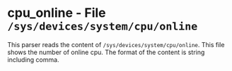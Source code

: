 cpu_online - File ``/sys/devices/system/cpu/online``
====================================================

This parser reads the content of ``/sys/devices/system/cpu/online``.
This file shows the number of online cpu. The format of the content
is string including comma.